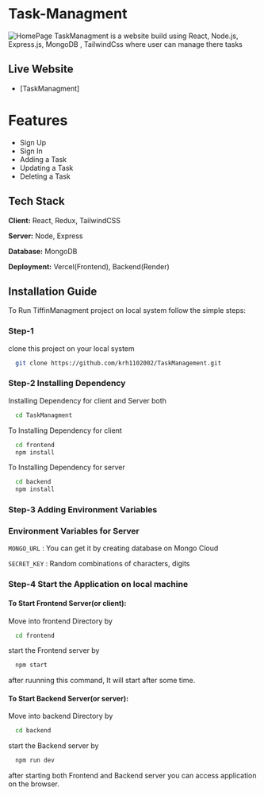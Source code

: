 # Task-Managment

![HomePage](https://res.cloudinary.com/dkgoet9em/image/upload/v1691058138/TiffinManagment/TaskManagment_usg19n.png)
TaskManagment is a website build using React, Node.js, Express.js, MongoDB , TailwindCss where user can manage there tasks

## Live Website

- [TaskManagment]

# Features

- Sign Up
- Sign In
- Adding a Task
- Updating a Task
- Deleting a Task

## Tech Stack

**Client:** React, Redux, TailwindCSS

**Server:** Node, Express

**Database:** MongoDB

**Deployment:** Vercel(Frontend), Backend(Render)

## Installation Guide

To Run TiffinManagment project on local system follow the simple steps:

### Step-1

clone this project on your local system

```bash
  git clone https://github.com/krh1102002/TaskManagement.git
```

### Step-2 Installing Dependency

Installing Dependency for client and Server both

```bash
  cd TaskManagment
```

To Installing Dependency for client

```bash
  cd frontend
  npm install
```

To Installing Dependency for server

```bash
  cd backend
  npm install
```

### Step-3 Adding Environment Variables

### Environment Variables for Server

`MONGO_URL` : You can get it by creating database on Mongo Cloud

`SECRET_KEY` : Random combinations of characters, digits

### Step-4 Start the Application on local machine

#### To Start Frontend Server(or client):

Move into frontend Directory by

```bash
  cd frontend
```

start the Frontend server by

```bash
  npm start
```

after ruunning this command, It will start after some time.

#### To Start Backend Server(or server):

Move into backend Directory by

```bash
  cd backend
```

start the Backend server by

```bash
  npm run dev
```

after starting both Frontend and Backend server you can access application on the browser.
